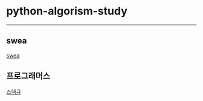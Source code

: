 # python-algorism-study

---

## swea

[swea](./shin/구현/swea/swea.md)

## 프로그래머스

[스택큐](./shin/%ED%94%84%EB%A1%9C%EA%B7%B8%EB%9E%98%EB%A8%B8%EC%8A%A4/%EC%8A%A4%ED%83%9D%ED%81%90/%EC%8A%A4%ED%83%9D%ED%81%90.md)
